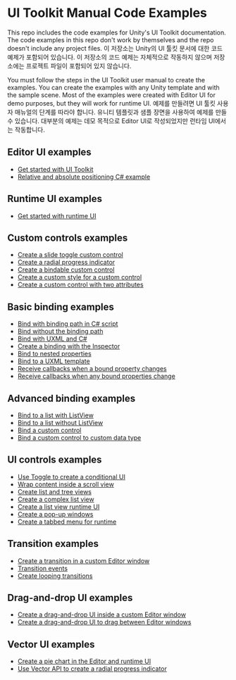 # UI Toolkit Manual Code Examples

This repo includes the code examples for Unity's UI Toolkit documentation. The code examples in this repo don't work by themselves and the repo doesn't include any project files. 
이 저장소는 Unity의 UI 툴킷 문서에 대한 코드 예제가 포함되어 있습니다. 이 저장소의 코드 예제는 자체적으로 작동하지 않으며 저장소에는 프로젝트 파일이 포함되어 있지 않습니다.

You must follow the steps in the UI Toolkit user manual to create the examples. You can create the examples with any Unity template and with the sample scene. Most of the examples were created with Editor UI for demo purposes, but they will work for runtime UI.
예제를 만들려면 UI 툴킷 사용자 매뉴얼의 단계를 따라야 합니다. 유니티 템플릿과 샘플 장면을 사용하여 예제를 만들 수 있습니다. 대부분의 예제는 데모 목적으로 Editor UI로 작성되었지만 런타임 UI에서는 작동합니다.

## Editor UI examples

- [Get started with UI Toolkit](https://docs.unity3d.com/Documentation/Manual/UIE-simple-ui-toolkit-workflow.html)
- [Relative and absolute positioning C# example](https://docs.unity3d.com/Manual/UIE-relative-absolute-positioning-example.html)

## Runtime UI examples

- [Get started with runtime UI](https://docs.unity3d.com/Documentation/Manual/UIE-get-started-with-runtime-ui.html)


## Custom controls examples

- [Create a slide toggle custom control](https://docs.unity3d.com/Documentation/Manual/UIE-slide-toggle.html)
- [Create a radial progress indicator](https://docs.unity3d.com/Documentation/Manual/UIE-radial-progress.html)
- [Create a bindable custom control](https://docs.unity3d.com/Documentation/Manual/UIE-create-bindable-custom-control.html)
- [Create a custom style for a custom control](https://docs.unity3d.com/Documentation/Manual/UIE-create-custom-style-custom-control.html)
- [Create a custom control with two attributes](https://docs.unity3d.com/Manual/UIB-structuring-ui-custom-elements.html)

## Basic binding examples

- [Bind with binding path in C# script](https://docs.unity3d.com/Documentation/Manual/UIE-create-a-binding-csharp.html)
- [Bind without the binding path](https://docs.unity3d.com/Documentation/Manual/UIE-bind-without-bindpath.html)
- [Bind with UXML and C#](https://docs.unity3d.com/Documentation/Manual/UIE-create-a-binding-uxml-bind.html)
- [Create a binding with the Inspector](https://docs.unity3d.com/Documentation/Manual/UIE-create-a-binding-uxml-inspector.html)
- [Bind to nested properties](https://docs.unity3d.com/Documentation/Manual/UIE-bind-to-nested-properties.html)
- [Bind to a UXML template](https://docs.unity3d.com/Documentation/Manual/UIE-bind-uxml-template.html)
- [Receive callbacks when a bound property changes](https://docs.unity3d.com/Documentation/Manual/UIE-create-a-binding-callback.html)
- [Receive callbacks when any bound properties change](https://docs.unity3d.com/Manual/UIE-create-a-binding-callback-any-properties.html)

## Advanced binding examples

- [Bind to a list with ListView](https://docs.unity3d.com/Documentation/Manual/UIE-bind-to-list.html)
- [Bind to a list without ListView](https://docs.unity3d.com/Documentation/Manual/UIE-bind-to-list-without-listview.html)
- [Bind a custom control](https://docs.unity3d.com/Documentation/Manual/UIE-bind-custom-control.html)
- [Bind a custom control to custom data type](https://docs.unity3d.com/Documentation/Manual/UIE-bind-to-custom-data-type.html)

## UI controls examples

- [Use Toggle to create a conditional UI](https://docs.unity3d.com/Documentation/Manual/UIE-create-a-conditional-ui.html)
- [Wrap content inside a scroll view](https://docs.unity3d.com/Manual/UIE-wrap-content-inside-scrollview.html)
- [Create list and tree views](https://docs.unity3d.com/2022.1/Documentation/Manual/UIE-ListView-TreeView.html)
- [Create a complex list view](https://docs.unity3d.com/2022.1/Documentation/Manual/UIE-create-list-view-complex.html)
- [Create a list view runtime UI](https://docs.unity3d.com/Documentation/Manual/UIE-HowTo-CreateRuntimeUI.html)
- [Create a pop-up windows](https://docs.unity3d.com/Manual/UIE-create-a-popup-window.html)
- [Create a tabbed menu for runtime](https://docs.unity3d.com/Documentation/Manual/UIE-create-tabbed-menu-for-runtime.html)

## Transition examples

- [Create a transition in a custom Editor window](https://docs.unity3d.com/2022.1/Documentation/Manual/UIE-transition-example.html)
- [Transition events](https://docs.unity3d.com/Manual/UIE-Transition-Events.html)
- [Create looping transitions](https://docs.unity3d.com/2022.1/Documentation/Manual/UIE-transition-event-loop-example.html)


## Drag-and-drop UI examples

- [Create a drag-and-drop UI inside a custom Editor window](https://docs.unity3d.com/Documentation/Manual/UIE-create-drag-and-drop-ui.html)
- [Create a drag-and-drop UI to drag between Editor windows](https://docs.unity3d.com/Documentation/Manual/UIE-drag-across-windows.html)

## Vector UI examples

- [Create a pie chart in the Editor and runtime UI](https://docs.unity3d.com/2022.2/Documentation/Manual/UIE-pie-chart.html)
- [Use Vector API to create a radial progress indicator](https://docs.unity3d.com/2022.2/Documentation/Manual/UIE-radial-progress-use-vector-api.html)



